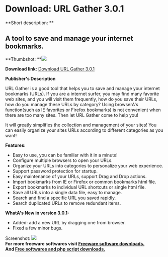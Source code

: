 # Download: URL Gather 3.0.1

**Short description: **

## A tool to save and manage your internet bookmarks.

  
**Thumbshot: **![](http://www.freewarefiles.com/screenshot/url_gather_md.jpg)   
  
**Download link:** [Download URL Gather 3.0.1](http://freesoftwares.boysofts.com/URL-Gather_program_66737.html)  
  

**Publisher's Description**  
  

URL Gather is a good tool that helps you to save and manage your internet
bookmarks (URLs). If you are a internet surfer, you may find many favorite web
sites, and you will visit them frequently, how do you save their URLs, how do
you manage these URLs by category? Using browserA's function(such as IE
favorites or Firefox bookmarks) is not convenient when there are too many
sites. Then let URL Gather come to help you!

It will greatly simplifies the collection and management of your sites! You
can easily organize your sites URLs according to different categories as you
want!

**Features:**

  * Easy to use, you can be familiar with it in a minute! 
  * Configure multiple browsers to open your URLs. 
  * Organize your URLs into categories to personalize your web experience. 
  * Support password protection for startup. 
  * Easy maintenance of your URLs, support Drag and Drop actions. 
  * Import bookmarks from IE or Firefox or common bookmarks html file. 
  * Export bookmarks to individual URL shortcuts or single html file. 
  * Save all URLs into a single data file, easy to manage. 
  * Search and find a specific URL you saved rapidly. 
  * Search duplicated URLs to remove redundant items. 

**WhatA's New in version 3.0.1:**

  * Added: add a new URL by dragging one from browser. 
  * Fixed a few minor bugs. 

  
  
Screenshot: ![](http://www.freewarefiles.com/screenshot/url_gather.jpg)  
**For more freeware softwares visit [Freeware software downloads.](http://freesoftwares.boysofts.com/)**   
**And [Free softwares and php script downloads.](http://www.boysofts.com/)**

